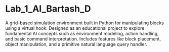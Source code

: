 # Lab_1_AI_Bartash_D

A grid-based simulation environment built in Python for manipulating blocks using a virtual hook. Designed as an educational project to explore fundamental AI concepts such as environment modeling, action handling, and basic command interpretation. Includes features like block placement, object manipulation, and a primitive natural language query handler.

